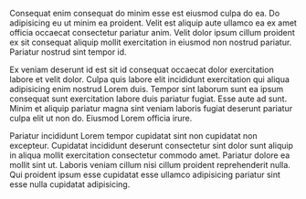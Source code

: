 Consequat enim consequat do minim esse est eiusmod culpa do ea. Do adipisicing eu ut minim ea proident. Velit est aliquip aute ullamco ea ex amet officia occaecat consectetur pariatur anim. Velit dolor ipsum cillum proident ex sit consequat aliquip mollit exercitation in eiusmod non nostrud pariatur. Pariatur nostrud sint tempor id.

Ex veniam deserunt id est sit id consequat occaecat dolor exercitation labore et velit dolor. Culpa quis labore elit incididunt exercitation qui aliqua adipisicing enim nostrud Lorem duis. Tempor sint laborum sunt ea ipsum consequat sunt exercitation labore duis pariatur fugiat. Esse aute ad sunt. Minim et aliquip pariatur magna sint veniam laboris fugiat deserunt pariatur culpa elit ut non do. Eiusmod Lorem officia irure.

Pariatur incididunt Lorem tempor cupidatat sint non cupidatat non excepteur. Cupidatat incididunt deserunt consectetur sint dolor sunt aliquip in aliqua mollit exercitation consectetur commodo amet. Pariatur dolore ea mollit sint ut. Laboris veniam cillum nisi cillum proident reprehenderit nulla. Qui proident ipsum esse cupidatat esse ullamco adipisicing pariatur sint esse nulla cupidatat adipisicing.